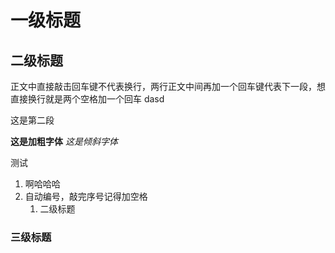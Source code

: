 # 一级标题






## 二级标题
正文中直接敲击回车键不代表换行，两行正文中间再加一个回车键代表下一段，想直接换行就是两个空格加一个回车
dasd

这是第二段


**这是加粗字体**
*这是倾斜字体*

测试

1. 啊哈哈哈
2. 自动编号，敲完序号记得加空格
   1. 二级标题





### 三级标题